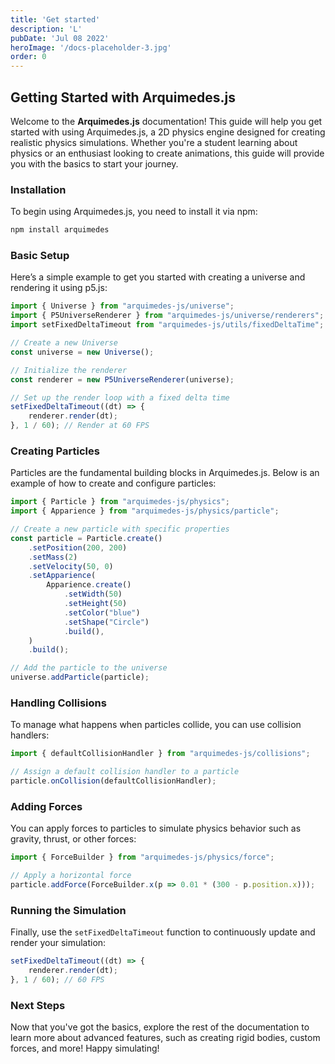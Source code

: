 ```yaml
---
title: 'Get started'
description: 'L'
pubDate: 'Jul 08 2022'
heroImage: '/docs-placeholder-3.jpg'
order: 0
---
```


## Getting Started with Arquimedes.js

Welcome to the **Arquimedes.js** documentation! This guide will help you get started with using Arquimedes.js, a 2D physics engine designed for creating realistic physics simulations. Whether you're a student learning about physics or an enthusiast looking to create animations, this guide will provide you with the basics to start your journey.

### Installation

To begin using Arquimedes.js, you need to install it via npm:

```bash
npm install arquimedes
```

### Basic Setup

Here’s a simple example to get you started with creating a universe and rendering it using p5.js:

```javascript
import { Universe } from "arquimedes-js/universe";
import { P5UniverseRenderer } from "arquimedes-js/universe/renderers";
import setFixedDeltaTimeout from "arquimedes-js/utils/fixedDeltaTime";

// Create a new Universe
const universe = new Universe();

// Initialize the renderer
const renderer = new P5UniverseRenderer(universe);

// Set up the render loop with a fixed delta time
setFixedDeltaTimeout((dt) => {
    renderer.render(dt);
}, 1 / 60); // Render at 60 FPS
```

### Creating Particles

Particles are the fundamental building blocks in Arquimedes.js. Below is an example of how to create and configure particles:

```javascript
import { Particle } from "arquimedes-js/physics";
import { Apparience } from "arquimedes-js/physics/particle";

// Create a new particle with specific properties
const particle = Particle.create()
    .setPosition(200, 200)
    .setMass(2)
    .setVelocity(50, 0)
    .setApparience(
        Apparience.create()
            .setWidth(50)
            .setHeight(50)
            .setColor("blue")
            .setShape("Circle")
            .build(),
    )
    .build();

// Add the particle to the universe
universe.addParticle(particle);
```

### Handling Collisions

To manage what happens when particles collide, you can use collision handlers:

```javascript
import { defaultCollisionHandler } from "arquimedes-js/collisions";

// Assign a default collision handler to a particle
particle.onCollision(defaultCollisionHandler);
```

### Adding Forces

You can apply forces to particles to simulate physics behavior such as gravity, thrust, or other forces:

```javascript
import { ForceBuilder } from "arquimedes-js/physics/force";

// Apply a horizontal force
particle.addForce(ForceBuilder.x(p => 0.01 * (300 - p.position.x)));
```

### Running the Simulation

Finally, use the `setFixedDeltaTimeout` function to continuously update and render your simulation:

```javascript
setFixedDeltaTimeout((dt) => {
    renderer.render(dt);
}, 1 / 60); // 60 FPS
```

### Next Steps

Now that you've got the basics, explore the rest of the documentation to learn more about advanced features, such as creating rigid bodies, custom forces, and more! Happy simulating!